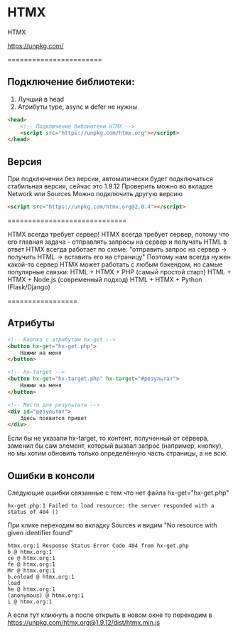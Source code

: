 # HTMX
HTMX

https://unpkg.com/

=======================

## Подключение библиотеки:
1. Лучший в head
2. Атрибуты type, async и defer не нужны

```HTML
<head>
    <!-- Подключение библиотеки HTMX -->
    <script src="https://unpkg.com/htmx.org"></script>
</head>
```


## Версия
При подключении без версии, автоматически будет подключаться стабильная версия, сейчас это 1.9.12
Проверить можно во вкладке Network или Sources
Можно подключить другую версию

```HTML
<script src="https://unpkg.com/htmx.org@2.0.4"></script>
```



=============================


HTMX всегда требует сервер!
HTMX всегда требует сервер, потому что его главная задача - отправлять запросы на сервер и получать HTML в ответ
HTMX всегда работает по схеме: "отправить запрос на сервер → получить HTML → вставить его на страницу"
Поэтому нам всегда нужен какой-то сервер
HTMX может работать с любым бэкендом, но самые популярные связки:
HTML + HTMX + PHP (самый простой старт)
HTML + HTMX + Node.js (современный подход)
HTML + HTMX + Python (Flask/Django)


=================

## Атрибуты
```HTML
<!-- Кнопка с атрибутом hx-get -->
<button hx-get="hx-get.php">
    Нажми на меня
</button>

<!-- hx-target -->
<button hx-get="hx-target.php" hx-target="#результат">
    Нажми на меня
</button>

<!-- Место для результата -->
<div id="результат">
    Здесь появится привет
</div>
```

Если бы не указали hx-target, то контент, полученный от сервера, заменил бы сам элемент, который вызвал запрос (например, кнопку), но мы хотим обновить только определённую часть страницы, а не всю.



## Ошибки в консоли
Следующие ошибки связанные с тем что нет файла hx-get="hx-get.php"

```
hx-get.php:1 Failed to load resource: the server responded with a status of 404 ()
```

При клике переходим во вкладку Sources и видим "No resource with given identifier found"
```
htmx.org:1 Response Status Error Code 404 from hx-get.php
b @ htmx.org:1
ce @ htmx.org:1
fe @ htmx.org:1
Mr @ htmx.org:1
b.onload @ htmx.org:1
load
he @ htmx.org:1
(anonymous) @ htmx.org:1
i @ htmx.org:1
```

А если тут кликнуть а после открыть в новом окне то переходим
в https://unpkg.com/htmx.org@1.9.12/dist/htmx.min.js
